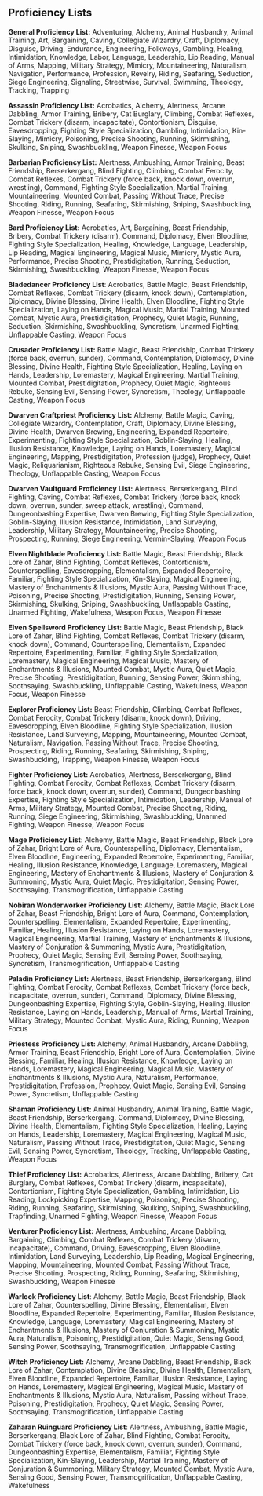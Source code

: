 ## Proficiency Lists

**General Proficiency List:** Adventuring, Alchemy, Animal Husbandry, Animal Training, Art, Bargaining, Caving, Collegiate Wizardry, Craft, Diplomacy, Disguise, Driving, Endurance, Engineering, Folkways, Gambling, Healing, Intimidation, Knowledge, Labor, Language, Leadership, Lip Reading, Manual of Arms, Mapping, Military Strategy, Mimicry, Mountaineering, Naturalism, Navigation, Performance, Profession, Revelry, Riding, Seafaring, Seduction, Siege Engineering, Signaling, Streetwise, Survival, Swimming, Theology, Tracking, Trapping

**Assassin Proficiency List:** Acrobatics, Alchemy, Alertness, Arcane Dabbling, Armor Training, Bribery, Cat Burglary, Climbing, Combat Reflexes, Combat Trickery (disarm, incapacitate), Contortionism, Disguise, Eavesdropping, Fighting Style Specialization, Gambling, Intimidation, Kin-Slaying, Mimicry, Poisoning, Precise Shooting, Running, Skirmishing, Skulking, Sniping, Swashbuckling, Weapon Finesse, Weapon Focus

**Barbarian Proficiency List:** Alertness, Ambushing, Armor Training, Beast Friendship, Berserkergang, Blind Fighting, Climbing, Combat Ferocity, Combat Reflexes, Combat Trickery (force back, knock down, overrun, wrestling), Command, Fighting Style Specialization, Martial Training, Mountaineering, Mounted Combat, Passing Without Trace, Precise Shooting, Riding, Running, Seafaring, Skirmishing, Sniping, Swashbuckling, Weapon Finesse, Weapon Focus

**Bard Proficiency List:** Acrobatics, Art, Bargaining, Beast Friendship, Bribery, Combat Trickery (disarm), Command, Diplomacy, Elven Bloodline, Fighting Style Specialization, Healing, Knowledge, Language, Leadership, Lip Reading, Magical Engineering, Magical Music, Mimicry, Mystic Aura, Performance, Precise Shooting, Prestidigitation, Running, Seduction, Skirmishing, Swashbuckling, Weapon Finesse, Weapon Focus

**Bladedancer Proficiency List**: Acrobatics, Battle Magic, Beast Friendship, Combat Reflexes, Combat Trickery (disarm, knock down), Contemplation, Diplomacy, Divine Blessing, Divine Health, Elven Bloodline, Fighting Style Specialization, Laying on Hands, Magical Music, Martial Training, Mounted Combat, Mystic Aura, Prestidigitation, Prophecy, Quiet Magic, Running, Seduction, Skirmishing, Swashbuckling, Syncretism, Unarmed Fighting, Unflappable Casting, Weapon Focus

**Crusader Proficiency List:** Battle Magic, Beast Friendship, Combat Trickery (force back, overrun, sunder), Command, Contemplation, Diplomacy, Divine Blessing, Divine Health, Fighting Style Specialization, Healing, Laying on Hands, Leadership, Loremastery, Magical Engineering, Martial Training, Mounted Combat, Prestidigitation, Prophecy, Quiet Magic, Righteous Rebuke, Sensing Evil, Sensing Power, Syncretism, Theology, Unflappable Casting, Weapon Focus

**Dwarven Craftpriest Proficiency List:** Alchemy, Battle Magic, Caving, Collegiate Wizardry, Contemplation, Craft, Diplomacy, Divine Blessing, Divine Health, Dwarven Brewing, Engineering, Expanded Repertoire, Experimenting, Fighting Style Specialization, Goblin-Slaying, Healing, Illusion Resistance, Knowledge, Laying on Hands, Loremastery, Magical Engineering, Mapping, Prestidigitation, Profession (judge), Prophecy, Quiet Magic, Reliquarianism, Righteous Rebuke, Sensing Evil, Siege Engineering, Theology, Unflappable Casting, Weapon Focus

**Dwarven Vaultguard Proficiency List:** Alertness, Berserkergang, Blind Fighting, Caving, Combat Reflexes, Combat Trickery (force back, knock down, overrun, sunder, sweep attack, wrestling), Command, Dungeonbashing Expertise, Dwarven Brewing, Fighting Style Specialization, Goblin-Slaying, Illusion Resistance, Intimidation, Land Surveying, Leadership, Military Strategy, Mountaineering, Precise Shooting, Prospecting, Running, Siege Engineering, Vermin-Slaying, Weapon Focus

**Elven Nightblade Proficiency List:** Battle Magic, Beast Friendship, Black Lore of Zahar, Blind Fighting, Combat Reflexes, Contortionism, Counterspelling, Eavesdropping, Elementalism, Expanded Repertoire, Familiar, Fighting Style Specialization, Kin-Slaying, Magical Engineering, Mastery of Enchantments & Illusions, Mystic Aura, Passing Without Trace, Poisoning, Precise Shooting, Prestidigitation, Running, Sensing Power, Skirmishing, Skulking, Sniping, Swashbuckling, Unflappable Casting, Unarmed Fighting, Wakefulness, Weapon Focus, Weapon Finesse

**Elven Spellsword Proficiency List:** Battle Magic, Beast Friendship, Black Lore of Zahar, Blind Fighting, Combat Reflexes, Combat Trickery (disarm, knock down), Command, Counterspelling, Elementalism, Expanded Repertoire, Experimenting, Familiar, Fighting Style Specialization, Loremastery, Magical Engineering, Magical Music, Mastery of Enchantments & Illusions, Mounted Combat, Mystic Aura, Quiet Magic, Precise Shooting, Prestidigitation, Running, Sensing Power, Skirmishing, Soothsaying, Swashbuckling, Unflappable Casting, Wakefulness, Weapon Focus, Weapon Finesse

**Explorer Proficiency List:** Beast Friendship, Climbing, Combat Reflexes, Combat Ferocity, Combat Trickery (disarm, knock down), Driving, Eavesdropping, Elven Bloodline, Fighting Style Specialization, Illusion Resistance, Land Surveying, Mapping, Mountaineering, Mounted Combat, Naturalism, Navigation, Passing Without Trace, Precise Shooting, Prospecting, Riding, Running, Seafaring, Skirmishing, Sniping, Swashbuckling, Trapping, Weapon Finesse, Weapon Focus

**Fighter Proficiency List:** Acrobatics, Alertness, Berserkergang, Blind Fighting, Combat Ferocity, Combat Reflexes, Combat Trickery (disarm, force back, knock down, overrun, sunder), Command, Dungeonbashing Expertise, Fighting Style Specialization, Intimidation, Leadership, Manual of Arms, Military Strategy, Mounted Combat, Precise Shooting, Riding, Running, Siege Engineering, Skirmishing, Swashbuckling, Unarmed Fighting, Weapon Finesse, Weapon Focus

**Mage Proficiency List**: Alchemy, Battle Magic, Beast Friendship, Black Lore of Zahar, Bright Lore of Aura, Counterspelling, Diplomacy, Elementalism, Elven Bloodline, Engineering, Expanded Repertoire, Experimenting, Familiar, Healing, Illusion Resistance, Knowledge, Language, Loremastery, Magical Engineering, Mastery of Enchantments & Illusions, Mastery of Conjuration & Summoning, Mystic Aura, Quiet Magic, Prestidigitation, Sensing Power, Soothsaying, Transmogrification, Unflappable Casting

**Nobiran Wonderworker Proficiency List:** Alchemy, Battle Magic, Black Lore of Zahar, Beast Friendship, Bright Lore of Aura, Command, Contemplation, Counterspelling, Elementalism, Expanded Repertoire, Experimenting, Familiar, Healing, Illusion Resistance, Laying on Hands, Loremastery, Magical Engineering, Martial Training, Mastery of Enchantments & Illusions, Mastery of Conjuration & Summoning, Mystic Aura, Prestidigitation, Prophecy, Quiet Magic, Sensing Evil, Sensing Power, Soothsaying, Syncretism, Transmogrification, Unflappable Casting

**Paladin Proficiency List:** Alertness, Beast Friendship, Berserkergang, Blind Fighting, Combat Ferocity, Combat Reflexes, Combat Trickery (force back, incapacitate, overrun, sunder), Command, Diplomacy, Divine Blessing, Dungeonbashing Expertise, Fighting Style, Goblin-Slaying, Healing, Illusion Resistance, Laying on Hands, Leadership, Manual of Arms, Martial Training, Military Strategy, Mounted Combat, Mystic Aura, Riding, Running, Weapon Focus

**Priestess Proficiency List:** Alchemy, Animal Husbandry, Arcane Dabbling, Armor Training, Beast Friendship, Bright Lore of Aura, Contemplation, Divine Blessing, Familiar, Healing, Illusion Resistance, Knowledge, Laying on Hands, Loremastery, Magical Engineering, Magical Music, Mastery of Enchantments & Illusions, Mystic Aura, Naturalism, Performance, Prestidigitation, Profession, Prophecy, Quiet Magic, Sensing Evil, Sensing Power, Syncretism, Unflappable Casting

**Shaman Proficiency List:** Animal Husbandry, Animal Training, Battle Magic, Beast Friendship, Berserkergang, Command, Diplomacy, Divine Blessing, Divine Health, Elementalism, Fighting Style Specialization, Healing, Laying on Hands, Leadership, Loremastery, Magical Engineering, Magical Music, Naturalism, Passing Without Trace, Prestidigitation, Quiet Magic, Sensing Evil, Sensing Power, Syncretism, Theology, Tracking, Unflappable Casting, Weapon Focus

**Thief Proficiency List:** Acrobatics, Alertness, Arcane Dabbling, Bribery, Cat Burglary, Combat Reflexes, Combat Trickery (disarm, incapacitate), Contortionism, Fighting Style Specialization, Gambling, Intimidation, Lip Reading, Lockpicking Expertise, Mapping, Poisoning, Precise Shooting, Riding, Running, Seafaring, Skirmishing, Skulking, Sniping, Swashbuckling, Trapfinding, Unarmed Fighting, Weapon Finesse, Weapon Focus

**Venturer Proficiency List:** Alertness, Ambushing, Arcane Dabbling, Bargaining, Climbing, Combat Reflexes, Combat Trickery (disarm, incapacitate), Command, Driving, Eavesdropping, Elven Bloodline, Intimidation, Land Surveying, Leadership, Lip Reading, Magical Engineering, Mapping, Mountaineering, Mounted Combat, Passing Without Trace, Precise Shooting, Prospecting, Riding, Running, Seafaring, Skirmishing, Swashbuckling, Weapon Finesse

**Warlock Proficiency List**: Alchemy, Battle Magic, Beast Friendship, Black Lore of Zahar, Counterspelling, Divine Blessing, Elementalism, Elven Bloodline, Expanded Repertoire, Experimenting, Familiar, Illusion Resistance, Knowledge, Language, Loremastery, Magical Engineering, Mastery of Enchantments & Illusions, Mastery of Conjuration & Summoning, Mystic Aura, Naturalism, Poisoning, Prestidigitation, Quiet Magic, Sensing Good, Sensing Power, Soothsaying, Transmogrification, Unflappable Casting

**Witch Proficiency List:** Alchemy, Arcane Dabbling, Beast Friendship, Black Lore of Zahar, Contemplation, Divine Blessing, Divine Health, Elementalism, Elven Bloodline, Expanded Repertoire, Familiar, Illusion Resistance, Laying on Hands, Loremastery, Magical Engineering, Magical Music, Mastery of Enchantments & Illusions, Mystic Aura, Naturalism, Passing without Trace, Poisoning, Prestidigitation, Prophecy, Quiet Magic, Sensing Power, Soothsaying, Transmogrification, Unflappable Casting

**Zaharan Ruinguard Proficiency List**: Alertness, Ambushing, Battle Magic, Berserkergang, Black Lore of Zahar, Blind Fighting, Combat Ferocity, Combat Trickery (force back, knock down, overrun, sunder), Command, Dungeonbashing Expertise, Elementalism, Familiar, Fighting Style Specialization, Kin-Slaying, Leadership, Martial Training, Mastery of Conjuration & Summoning, Military Strategy, Mounted Combat, Mystic Aura, Sensing Good, Sensing Power, Transmogrification, Unflappable Casting, Wakefulness
